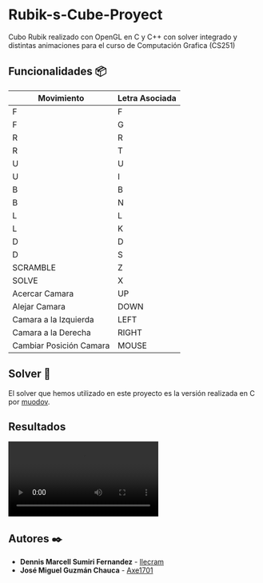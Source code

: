 # Rubik-s-Cube-Proyect 

Cubo Rubik realizado con OpenGL en C y C++ con solver integrado y distintas animaciones para el curso de Computación Grafica (CS251)

## Funcionalidades 📦

| Movimiento | Letra Asociada |
| ------------- | ------------- |
| F  | F |
| F | G |
| R  | R |
| R  | T |
| U  | U |
| U  | I |
| B  | B |
| B  | N |
| L  | L |
| L  | K |
| D  | D |
| D  | S |
| SCRAMBLE  | Z |
| SOLVE  | X |
| Acercar Camara   | UP |
| Alejar Camara  | DOWN |
| Camara a la Izquierda  | LEFT |
| Camara a la Derecha  | RIGHT |
| Cambiar Posición Camara  | MOUSE |

## Solver 📖

El solver que hemos utilizado en este proyecto es la versión realizada en C por [muodov](https://github.com/muodov/kociemba).

## Resultados
![Demo](https://github.com/Axe1701/Rubik-s-Cube-Proyect/blob/master/Demo%20Cubo%20Rubik.mp4)

## Autores ✒️

* **Dennis Marcell Sumiri Fernandez** - [llecram](https://github.com/llecram)
* **José Miguel Guzmán Chauca** - [Axe1701](https://github.com/Axe1701)
